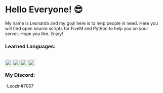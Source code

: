 # Hello Everyone! 😎

My name is Leonardo and my goal here is to help people in need. Here you will find open source scripts for FiveM and Python to help you on your server. Hope you like. Enjoy!

<h3>Learned Languages: </h3> <br>

<a href="https://www.youtube.com/watch?v=un2HXgZTIsc">
  <img align="left" alt="" width="22px" src="https://upload.wikimedia.org/wikipedia/commons/thumb/0/0a/Python.svg/1200px-Python.svg.png" />
</a>

<!--
<a href="https://www.youtube.com/watch?v=un2HXgZTIsc">
  <img align="left" alt="" width="22px" src="https://upload.wikimedia.org/wikipedia/commons/thumb/9/99/Unofficial_JavaScript_logo_2.svg/1200px-Unofficial_JavaScript_logo_2.svg.png" />
</a>
-->
<a href="https://www.youtube.com/watch?v=un2HXgZTIsc">
  <img align="left" alt="" width="22px" src="https://upload.wikimedia.org/wikipedia/commons/thumb/6/61/HTML5_logo_and_wordmark.svg/1200px-HTML5_logo_and_wordmark.svg.png" />
</a>

<a href="https://www.youtube.com/watch?v=un2HXgZTIsc">
  <img align="left" alt="" width="22px" src="https://upload.wikimedia.org/wikipedia/commons/thumb/d/d5/CSS3_logo_and_wordmark.svg/1200px-CSS3_logo_and_wordmark.svg.png" />
</a>

<a href="https://www.youtube.com/watch?v=un2HXgZTIsc">
  <img align="left" alt="" width="22px" src="https://upload.wikimedia.org/wikipedia/commons/thumb/c/cf/Lua-Logo.svg/1200px-Lua-Logo.svg.png" />
</a>
<br>
<h3>My Discord:</h3>
-Leozin#7007
